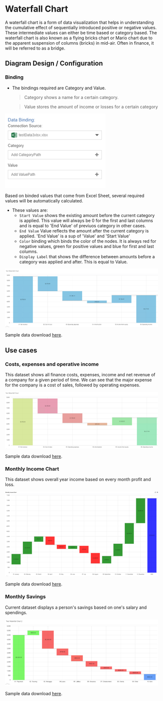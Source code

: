 # Waterfall Chart
A waterfall chart is a form of data visualization that helps in understanding the cumulative effect of sequentially introduced positive or negative values. These intermediate values can either be time based or category based. The waterfall chart is also known as a flying bricks chart or Mario chart due to the apparent suspension of columns (bricks) in mid-air. Often in finance, it will be referred to as a bridge.

## Diagram Design / Configuration

### Binding
- The bindings required are Category and Value.

    >Category shows a name for a certain category. 

    >Value stores the amount of income or losses for a certain category


![Data Bindings](./images/waterfall-chart/data-bindings.png)
  
Based on binded values that come from Excel Sheet, several required values will be automatically calculated.
* These values are:
    * `Start Value` shows the existing amount before the current category is applied. This value will always be 0 for the first and last columns and is equal to 'End Value' of previuos category in other cases. 
    * `End Value` Value reflects the amount after the current category is applied. 'End Value' is a sup of 'Value' and 'Start Value'
    * `Color` binding which binds the color of the nodes. It is always red for negative values, green for positive values and blue for first and last columns.
    * `Display Label` that shows the difference between amounts before a category was applied and after. This is equal to Value.

![Color Change](./images/waterfall-chart/without-color.png)
 
Sample data download [here](./sample-data/waterfall-chart/sampleData1.csv).

## Use cases

### Costs, expenses and operative income  
   
This dataset shows all finance costs, expenses, income and net revenue of a company for a given period of time. We can see that the major expense for the company is a cost of sales, followed by operating expenses.

![Color Binding](./images/waterfall-chart/sample-chart1.png)

Sample data download [here](./sample-data/waterfall-chart/sampleData1.csv).

### Monthly Income Chart
   
This dataset shows overall year income based on every month profit and loss. 

![Color Binding](./images/waterfall-chart/sample-chart-2.png)

Sample data download [here](./sample-data/waterfall-chart/sampleData2.csv).

### Monthly Savings
   
Current dataset displays a person's savings based on one's salary and spendings. 

![Monthly Savings](./images/waterfall-chart/monthly-savings.png)

Sample data download [here](./sample-data/waterfall-chart/monthly-savings.csv).
